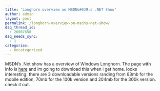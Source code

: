 ```yaml
---
title: 'Longhorn overview on MSDN&#039;s .NET Show'
author: admin
layout: post
permalink: /longhorn-overview-on-msdns-net-show/
dsq_thread_id:
  - 26007658
dsq_needs_sync:
  - 1
categories:
  - Uncategorized
---
```

MSDN&#8217;s .Net show has a overview of Windows Longhorn. The page with info is [here][1]&nbsp;and im going to download this when i get home. looks interesting. there are 3 downloadable versions randing from 63mb for the mobile edition, 70mb for the 100k version and 204mb for the 300k version. check it out.

 [1]: http://msdn.microsoft.com/theshow/episode039/default.asp